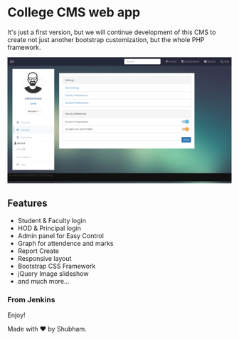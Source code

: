 
# College CMS web app


It's just a first version, but we will continue development of this CMS to create not just another bootstrap customization, but the whole PHP framework.

![alt tag](https://github.com/jenkinsshubham/CCMS/raw/master/Preview/Screenshot%20from%202016-06-08%2018-24-45.png)

## Features
* Student & Faculty login
* HOD & Principal login
* Admin panel for Easy Control
* Graph for attendence and marks
* Report Create
* Responsive layout
* Bootstrap CSS Framework
* jQuery Image slideshow
* and much more... 


### From Jenkins

Enjoy!

Made with ♥ by Shubham.
